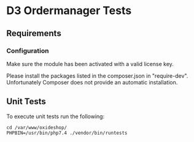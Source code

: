 # D3 Ordermanager Tests

## Requirements

### Configuration

Make sure the module has been activated with a valid license key.

Please install the packages listed in the composer.json in "require-dev". Unfortunately Composer does not provide an automatic installation.

## Unit Tests

To execute unit tests run the following:

```
cd /var/www/oxideshop/
PHPBIN=/usr/bin/php7.4 ./vendor/bin/runtests
```
